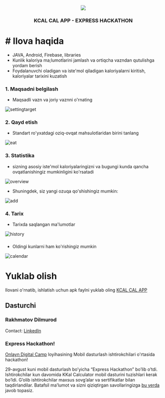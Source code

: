 <!-- PROJECT LOGO -->
<br />
<p align="center">
  <a href="https://toodle.uz/assets/images/logo/logo.png">
    <img src="images/logo.png">
  </a>

  <h3 align="center">KCAL CAL APP - EXPRESS HACKATHON</h3>
</p>




# # Ilova haqida

- JAVA, Android, Firebase, libraries
- Kunlik kaloriya ma;lumotlarini jamlash va ortiqcha vazndan qutulishga yordam berish
- Foydalanuvchi oladigan va iste'mol qiladigan kaloriyalarni kiritish, kaloriyalar tarixini kuzatish



### 1. Maqsadni belgilash

- Maqsadli vazn va joriy vaznni o'rnating

![settingtarget](images/settingtarget.png)



### 2. Qayd etish

- Standart ro'yxatdagi oziq-ovqat mahsulotlaridan birini tanlang

![eat](images/eat.png)


### 3. Statistika

- sizning asosiy iste'mol kaloriyalaringizni va bugungi kunda qancha ovqatlanishingiz mumkinligini ko'rsatadi

![overview](images/overview.png)




- Shuningdek, siz yangi ozuqa qo'shishingiz mumkin:

![add](images/add.png)



### 4. Tarix

- Tarixda saqlangan ma'lumotlar

![history](images/history.png)

### 

- Oldingi kunlarni ham ko'rishingiz mumkin

![calendar](images/calendar.png)


# Yuklab olish
Ilovani o'rnatib, ishlatish uchun apk faylni yuklab oling [KCAL CAL APP](images/app-debug.apk)

## Dasturchi

### Rakhmatov Dilmurod
Contact: [LinkedIn](https://www.linkedin.com/in/dilmurod-rakhmatov-ba215a174/)

### Express Hackathon!
[Onlayn Digital Camp](http://camp.digitalgeneration.uz/) loyihasining Mobil dasturlash ishtirokchilari o'rtasida hackathon!

29-avgust kuni mobil dasturlash bo’yicha “Express Hackathon” bo’lib o’tdi. Ishtirokchilar kun davomida KKal Calculator mobil dasturini tuzishlari kerak bo’ldi. G’olib ishtirokchilar maxsus sovg’alar va sertifikatlar bilan taqdirlandilar. Batafsil ma’lumot va sizni qiziqtirgan savollaringizga [bu yerda](https://t.me/digitalgeneration_uz/520) javob topasiz.


